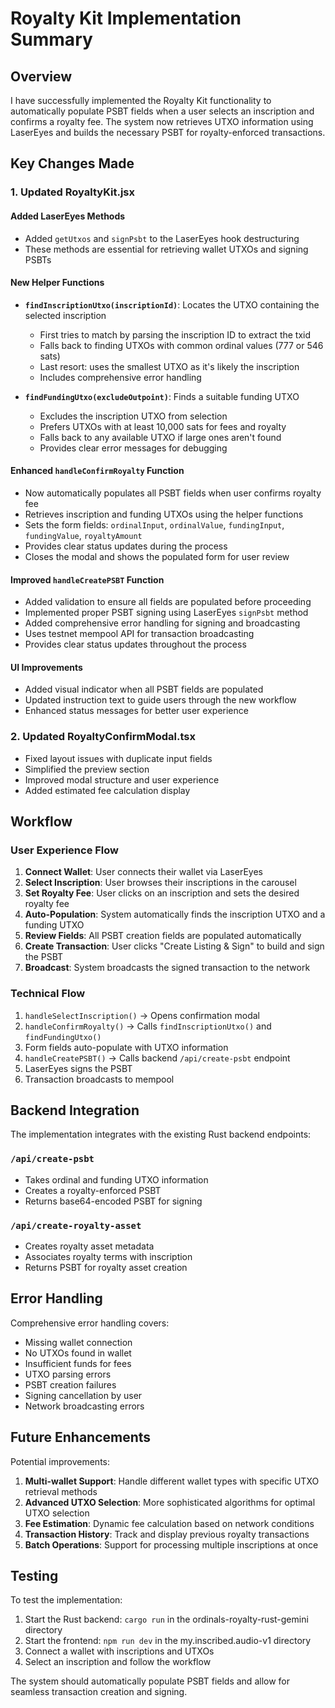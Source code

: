 # Royalty Kit Implementation Summary

## Overview
I have successfully implemented the Royalty Kit functionality to automatically populate PSBT fields when a user selects an inscription and confirms a royalty fee. The system now retrieves UTXO information using LaserEyes and builds the necessary PSBT for royalty-enforced transactions.

## Key Changes Made

### 1. Updated RoyaltyKit.jsx

#### Added LaserEyes Methods
- Added `getUtxos` and `signPsbt` to the LaserEyes hook destructuring
- These methods are essential for retrieving wallet UTXOs and signing PSBTs

#### New Helper Functions
- **`findInscriptionUtxo(inscriptionId)`**: Locates the UTXO containing the selected inscription
  - First tries to match by parsing the inscription ID to extract the txid
  - Falls back to finding UTXOs with common ordinal values (777 or 546 sats)
  - Last resort: uses the smallest UTXO as it's likely the inscription
  - Includes comprehensive error handling

- **`findFundingUtxo(excludeOutpoint)`**: Finds a suitable funding UTXO
  - Excludes the inscription UTXO from selection
  - Prefers UTXOs with at least 10,000 sats for fees and royalty
  - Falls back to any available UTXO if large ones aren't found
  - Provides clear error messages for debugging

#### Enhanced `handleConfirmRoyalty` Function
- Now automatically populates all PSBT fields when user confirms royalty fee
- Retrieves inscription and funding UTXOs using the helper functions
- Sets the form fields: `ordinalInput`, `ordinalValue`, `fundingInput`, `fundingValue`, `royaltyAmount`
- Provides clear status updates during the process
- Closes the modal and shows the populated form for user review

#### Improved `handleCreatePSBT` Function
- Added validation to ensure all fields are populated before proceeding
- Implemented proper PSBT signing using LaserEyes `signPsbt` method
- Added comprehensive error handling for signing and broadcasting
- Uses testnet mempool API for transaction broadcasting
- Provides clear status updates throughout the process

#### UI Improvements
- Added visual indicator when all PSBT fields are populated
- Updated instruction text to guide users through the new workflow
- Enhanced status messages for better user experience

### 2. Updated RoyaltyConfirmModal.tsx
- Fixed layout issues with duplicate input fields
- Simplified the preview section 
- Improved modal structure and user experience
- Added estimated fee calculation display

## Workflow

### User Experience Flow
1. **Connect Wallet**: User connects their wallet via LaserEyes
2. **Select Inscription**: User browses their inscriptions in the carousel
3. **Set Royalty Fee**: User clicks on an inscription and sets the desired royalty fee
4. **Auto-Population**: System automatically finds the inscription UTXO and a funding UTXO
5. **Review Fields**: All PSBT creation fields are populated automatically
6. **Create Transaction**: User clicks "Create Listing & Sign" to build and sign the PSBT
7. **Broadcast**: System broadcasts the signed transaction to the network

### Technical Flow
1. `handleSelectInscription()` → Opens confirmation modal
2. `handleConfirmRoyalty()` → Calls `findInscriptionUtxo()` and `findFundingUtxo()`
3. Form fields auto-populate with UTXO information
4. `handleCreatePSBT()` → Calls backend `/api/create-psbt` endpoint
5. LaserEyes signs the PSBT
6. Transaction broadcasts to mempool

## Backend Integration

The implementation integrates with the existing Rust backend endpoints:

### `/api/create-psbt`
- Takes ordinal and funding UTXO information
- Creates a royalty-enforced PSBT
- Returns base64-encoded PSBT for signing

### `/api/create-royalty-asset` 
- Creates royalty asset metadata
- Associates royalty terms with inscription
- Returns PSBT for royalty asset creation

## Error Handling

Comprehensive error handling covers:
- Missing wallet connection
- No UTXOs found in wallet
- Insufficient funds for fees
- UTXO parsing errors
- PSBT creation failures
- Signing cancellation by user
- Network broadcasting errors

## Future Enhancements

Potential improvements:
1. **Multi-wallet Support**: Handle different wallet types with specific UTXO retrieval methods
2. **Advanced UTXO Selection**: More sophisticated algorithms for optimal UTXO selection
3. **Fee Estimation**: Dynamic fee calculation based on network conditions
4. **Transaction History**: Track and display previous royalty transactions
5. **Batch Operations**: Support for processing multiple inscriptions at once

## Testing

To test the implementation:
1. Start the Rust backend: `cargo run` in the ordinals-royalty-rust-gemini directory
2. Start the frontend: `npm run dev` in the my.inscribed.audio-v1 directory
3. Connect a wallet with inscriptions and UTXOs
4. Select an inscription and follow the workflow

The system should automatically populate PSBT fields and allow for seamless transaction creation and signing.
